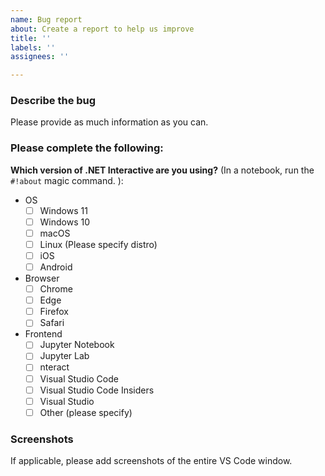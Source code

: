 ```yaml
---
name: Bug report
about: Create a report to help us improve
title: ''
labels: ''
assignees: ''

---
```


### Describe the bug
Please provide as much information as you can.

### Please complete the following:

**Which version of .NET Interactive are you using?** (In a notebook, run the `#!about` magic command. ):

- OS
    - [ ] Windows 11
    - [ ] Windows 10
    - [ ] macOS
    - [ ] Linux (Please specify distro)
    - [ ] iOS
    - [ ] Android
 - Browser 
    - [ ] Chrome
    - [ ] Edge
    - [ ] Firefox
    - [ ] Safari
 - Frontend
    - [ ] Jupyter Notebook
    - [ ] Jupyter Lab
    - [ ] nteract
    - [ ] Visual Studio Code 
    - [ ] Visual Studio Code Insiders
    - [ ] Visual Studio
    - [ ] Other (please specify)

### Screenshots
If applicable, please add screenshots of the entire VS Code window.
